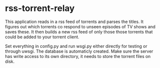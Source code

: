 # rss-torrent-relay
This application reads in a rss feed of torrents and parses the titles.
It figures out which torrents co respond to unseen episodes of TV shows and saves these. 
It then builds a new rss feed of only those those torrents that could be added to your torrent client.

Set everything in config.py and run wsgi.py either directly for testing or through uwsgi. The database is automaticly created.
Make sure the server has write access to its own directory, it needs to store the torrent files on disk.
